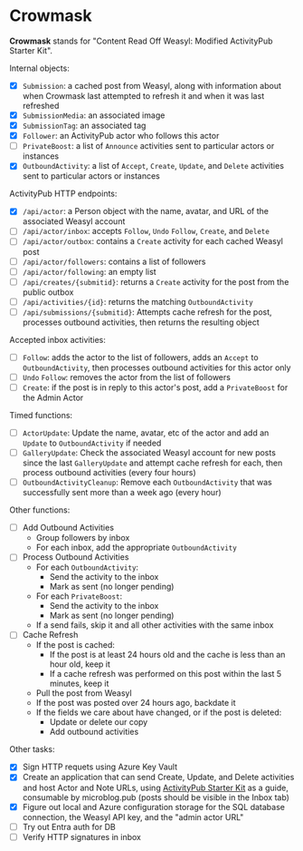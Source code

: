 # Crowmask

**Crowmask** stands for "Content Read Off Weasyl: Modified ActivityPub Starter Kit".

Internal objects:

- [x] `Submission`: a cached post from Weasyl, along with information about when Crowmask last attempted to refresh it and when it was last refreshed
- [x] `SubmissionMedia`: an associated image
- [x] `SubmissionTag`: an associated tag
- [x] `Follower`: an ActivityPub actor who follows this actor
- [ ] `PrivateBoost`: a list of `Announce` activities sent to particular actors or instances
- [x] `OutboundActivity`: a list of `Accept`, `Create`, `Update`, and `Delete` activities sent to particular actors or instances

ActivityPub HTTP endpoints:

- [x] `/api/actor`: a Person object with the name, avatar, and URL of the associated Weasyl account
- [ ] `/api/actor/inbox`: accepts `Follow`, `Undo` `Follow`, `Create`, and `Delete`
- [ ] `/api/actor/outbox`: contains a `Create` activity for each cached Weasyl post
- [ ] `/api/actor/followers`: contains a list of followers
- [ ] `/api/actor/following`: an empty list
- [ ] `/api/creates/{submitid}`: returns a `Create` activity for the post from the public outbox
- [ ] `/api/activities/{id}`: returns the matching `OutboundActivity`
- [ ] `/api/submissions/{submitid}`: Attempts cache refresh for the post, processes outbound activities, then returns the resulting object

Accepted inbox activities:

- [ ] `Follow`: adds the actor to the list of followers, adds an `Accept` to `OutboundActivity`, then processes outbound activities for this actor only
- [ ] `Undo` `Follow`: removes the actor from the list of followers
- [ ] `Create`: if the post is in reply to this actor's post, add a `PrivateBoost` for the Admin Actor

Timed functions:

- [ ] `ActorUpdate`: Update the name, avatar, etc of the actor and add an `Update` to `OutboundActivity` if needed
- [ ] `GalleryUpdate`: Check the associated Weasyl account for new posts since the last `GalleryUpdate` and attempt cache refresh for each, then process outbound activities (every four hours)
- [ ] `OutboundActivityCleanup`: Remove each `OutboundActivity` that was successfully sent more than a week ago (every hour)

Other functions:

- [ ] Add Outbound Activities
    * Group followers by inbox
    * For each inbox, add the appropriate `OutboundActivity`
- [ ] Process Outbound Activities
    * For each `OutboundActivity`:
        * Send the activity to the inbox
        * Mark as sent (no longer pending)
    * For each `PrivateBoost`:
        * Send the activity to the inbox
        * Mark as sent (no longer pending)
    * If a send fails, skip it and all other activities with the same inbox
- [ ] Cache Refresh
    * If the post is cached:
        * If the post is at least 24 hours old and the cache is less than an hour old, keep it
        * If a cache refresh was performed on this post within the last 5 minutes, keep it
    * Pull the post from Weasyl
    * If the post was posted over 24 hours ago, backdate it
    * If the fields we care about have changed, or if the post is deleted:
        * Update or delete our copy
        * Add outbound activities

Other tasks:

- [x] Sign HTTP requets using Azure Key Vault
- [x] Create an application that can send Create, Update, and Delete activities and host Actor and Note URLs,
      using [ActivityPub Starter Kit](https://github.com/jakelazaroff/activitypub-starter-kit) as a guide,
      consumable by microblog.pub (posts should be visible in the Inbox tab)
- [x] Figure out local and Azure configuration storage for the SQL database connection, the Weasyl API key, and the "admin actor URL"
- [ ] Try out Entra auth for DB
- [ ] Verify HTTP signatures in inbox
